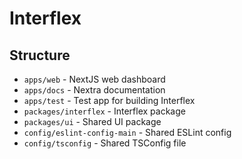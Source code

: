 # Interflex

## Structure

- `apps/web` - NextJS web dashboard
- `apps/docs` - Nextra documentation
- `apps/test` - Test app for building Interflex
- `packages/interflex` - Interflex package
- `packages/ui` - Shared UI package
- `config/eslint-config-main` - Shared ESLint config
- `config/tsconfig` - Shared TSConfig file
